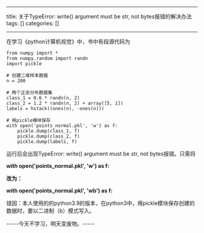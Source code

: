 
--- 
title:  关于TypeError: write() argument must be str, not bytes报错的解决办法 
tags: []
categories: [] 

---
在学习《python计算机视觉》中，书中有段源代码为

```
from numpy import *
from numpy.random import randn
import pickle

# 创建二维样本数据
n = 200

# 两个正态分布数据集
class_1 = 0.6 * randn(n, 2)
class_2 = 1.2 * randn(n, 2) + array([5, 1])
labels = hstack((ones(n), -ones(n)))

# 用pickle模块保存
with open('points_normal.pkl', 'w') as f:
    pickle.dump(class_1, f)
    pickle.dump(class_2, f)
    pickle.dump(labels, f)
```

运行后会出现TypeError: write() argument must be str, not bytes报错。只需将

>  
 **with open('points_normal.pkl', 'w') as f:** 


**改为：**

>  
 **with open('points_normal.pkl', 'wb') as f:** 


错因：本人使用的的python3.9的版本，在python3中，用pickle模块保存创建的数据时，要以二进制（b）模式写入。

-----今天不学习，明天变废物。-----


